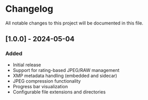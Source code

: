 # Changelog
All notable changes to this project will be documented in this file.

## [1.0.0] - 2024-05-04
### Added
- Initial release
- Support for rating-based JPEG/RAW management
- XMP metadata handling (embedded and sidecar)
- JPEG compression functionality
- Progress bar visualization
- Configurable file extensions and directories